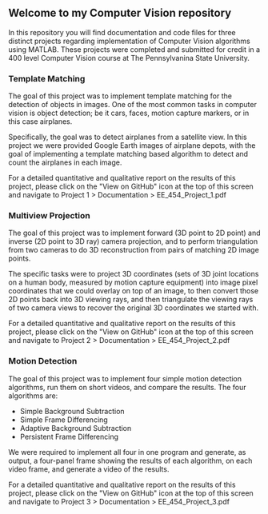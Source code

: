## Welcome to my Computer Vision repository

In this repository you will find documentation and code files for three distinct projects regarding implementation of Computer Vision algorithms using MATLAB. These projects were completed and submitted for credit in a 400 level Computer Vision course at The Pennsylvanina State University. 

### Template Matching

The goal of this project was to implement template matching for the detection of objects in
images. One of the most common tasks in computer vision is object detection; be it cars, faces,
motion capture markers, or in this case airplanes.

Specifically, the goal was to detect airplanes from a satellite view. In this project we were
provided Google Earth images of airplane depots, with the goal of implementing a template
matching based algorithm to detect and count the airplanes in each image.

For a detailed quantitative and qualitative report on the results of this project, please click 
on the "View on GitHub" icon at the top of this screen and navigate to Project 1 > Documentation > EE_454_Project_1.pdf

### Multiview Projection

The goal of this project was to implement forward (3D point to 2D point) and inverse (2D point to
3D ray) camera projection, and to perform triangulation from two cameras to do 3D reconstruction 
from pairs of matching 2D image points.

The specific tasks were to project 3D coordinates (sets of 3D joint locations on a human body,
measured by motion capture equipment) into image pixel coordinates that we could overlay on top 
of an image, to then convert those 2D points back into 3D viewing rays, and then triangulate
the viewing rays of two camera views to recover the original 3D coordinates we started with.

For a detailed quantitative and qualitative report on the results of this project, please click 
on the "View on GitHub" icon at the top of this screen and navigate to Project 2 > Documentation > EE_454_Project_2.pdf

### Motion Detection

The goal of this project was to implement four simple motion detection algorithms, run them on 
short videos, and compare the results. The four algorithms are:
- Simple Background Subtraction
- Simple Frame Differencing
- Adaptive Background Subtraction
- Persistent Frame Differencing

We were required to implement all four in one program and generate, as output, a four-panel frame
showing the results of each algorithm, on each video frame, and generate a video of the results.

For a detailed quantitative and qualitative report on the results of this project, please click 
on the "View on GitHub" icon at the top of this screen and navigate to Project 3 > Documentation > EE_454_Project_3.pdf

